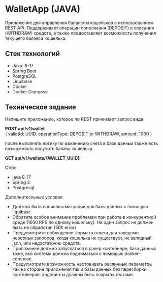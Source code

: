 # WalletApp (JAVA)

Приложение для управления балансом кошельков с использованием REST API. Поддерживает операции пополнения (DEPOSIT) и списания (WITHDRAW) средств, а также предоставляет возможность получения текущего баланса кошелька.

## Стек технологий
- Java: 8-17
- Spring Boot
- PostgreSQL
- Liquibase
- Docker
- Docker Compose

## Техническое задание

Напишите приложение, которое по REST принимает запрос вида

**POST api/v1/wallet**<br>
{
valletId: UUID,
operationType: DEPOSIT or WITHDRAW,
amount: 1000
}

после выполнять логику по изменению счета в базе данных
также есть возможность получить баланс кошелька

**GET api/v1/wallets/{WALLET_UUID}**

Cтек:
- java 8-17
- Spring 3
- Postgresql

Дополнитесльные условия:
- Должны быть написаны миграции для базы данных с помощью liquibase
- Обратите особое внимание проблемам при работе в конкурентной среде (1000 RPS по
одному кошельку). Ни один запрос не должен быть не обработан (50Х error)
- Предусмотрите соблюдение формата ответа для заведомо неверных запросов, когда
кошелька не существует, не валидный json, или недостаточно средств.
- Приложение должно запускаться в докер контейнере, база данных тоже, вся система
должна подниматься с помощью docker-compose.
- Предусмотрите возможность настраивать различные параметры как на стороне
приложения так и базы данных без пересборки контейнеров.
эндпоинты должны быть покрыты тестами.

